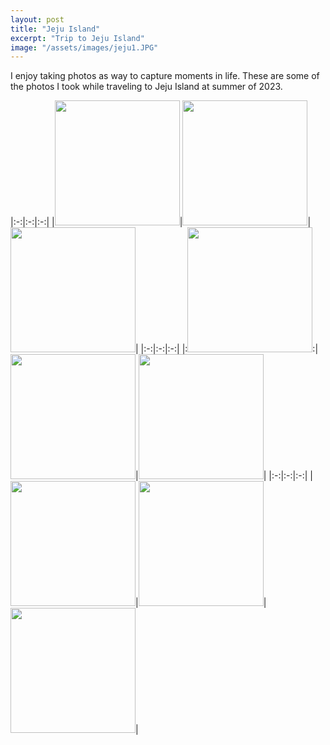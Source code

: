 ```yaml
---
layout: post
title: "Jeju Island"
excerpt: "Trip to Jeju Island"
image: "/assets/images/jeju1.JPG"
---
```


I enjoy taking photos as way to capture moments in life. These are some of the photos I took while traveling to Jeju Island at summer of 2023.

|:-:|:-:|:-:|
|<img src="../../../assets/images/jeju2.JPG" height=200px>|<img src="../../../assets/images/jeju3.JPG" height=200px>|<img src="../../../assets/images/jeju4.JPG" height=200px>|
|:-:|:-:|:-:|
|:<img src="../../../assets/images/jeju5.JPG" height=200px >:|<img src="../../../assets/images/jeju6.JPG" height=200px>|<img src="../../../assets/images/jeju7.JPG" height=200px>|
|:-:|:-:|:-:|
|<img src="../../../assets/images/jeju8.JPG" height=200px>|<img src="../../../assets/images/jeju9.JPG" height=200px>|<img src="../../../assets/images/jeju10.JPG" height=200px>|
